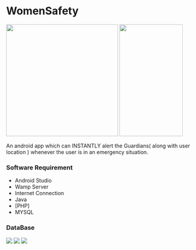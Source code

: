 # WomenSafety

<img src = "https://github.com/iamjithinjohnson/AndroidStudio-Project-Women-Safety/blob/master/defence3.jpg" width=300 height=300> <img src = "https://github.com/iamjithinjohnson/AndroidStudio-Project-WomenSafety/blob/master/preview.png" width=170 height=300>



An android app which can INSTANTLY alert the Guardians( along with user location ) whenever the user is in an emergency situation.



### Software Requirement
- Android Studio
- Wamp Server
- Internet Connection
- Java
- [PHP]
- MYSQL

### DataBase
<img src = "https://github.com/iamjithinjohnson/AndroidStudio-Project-WomenSafety/blob/master/database/Screenshot_21.png" >
<img src = "https://github.com/iamjithinjohnson/AndroidStudio-Project-WomenSafety/blob/master/database/Screenshot_22.png" >
<img src = "https://github.com/iamjithinjohnson/AndroidStudio-Project-WomenSafety/blob/master/database/Screenshot_23.png" >



